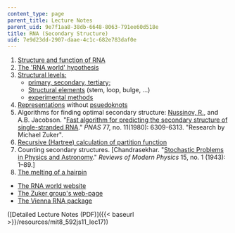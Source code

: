 ```yaml
---
content_type: page
parent_title: Lecture Notes
parent_uid: 9e7f1aa8-38db-6648-8063-791ee60d518e
title: RNA (Secondary Structure)
uid: 7e9d23dd-2907-daae-4c1c-682e783daf0e
---
```


1.  [Structure and function of RNA](http://en.wikipedia.org/wiki/RNA)
2.  [The 'RNA world' hypothesis](http://www.panspermia.org/rnaworld.htm)
3.  [Structural levels:](http://online.itp.ucsb.edu/online/infobio01/bundschuh1/oh/112.html)
    *   [primary, secondary, tertiary;](http://online.itp.ucsb.edu/online/infobio01/schuster/oh/04.html)
    *   [Structural elements](http://en.wikipedia.org/wiki/Nucleic_acid_secondary_structure) (stem, loop, bulge, …)
    *   [experimental methods](http://online.itp.ucsb.edu/online/infobio01/bundschuh1/oh/113.html)
4.  [Representations](http://online.itp.ucsb.edu/online/infobio01/bundschuh1/oh/114.html) without [psuedoknots](http://en.wikipedia.org/wiki/Pseudoknot)
5.  Algorithms for finding optimal secondary structure: [Nussinov, R.](https://ccr.cancer.gov/Cancer-and-Inflammation-Program/ruth-nussinov), and A.B. Jacobson. "[Fast algorithm for predicting the secondary structure of single-stranded RNA](http://www.pnas.org/content/77/11/6309.abstract)." _PNAS_ 77, no. 11(1980): 6309-6313. "Research by Michael Zuker".
6.  [Recursive (Hartree) calculation of partition function](http://online.itp.ucsb.edu/online/infobio01/bundschuh1/oh/115.html)
7.  Counting secondary structures. \[Chandrasekhar. "[Stochastic Problems in Physics and Astronomy](http://prola.aps.org/abstract/RMP/v15/i1/p1_1)." _Reviews of Modern Physics_ 15, no. 1 (1943): 1–89.\]
8.  [The melting of a hairpin](http://prola.aps.org/abstract/PRL/v83/i7/p1479_1)

*   [The RNA world website](http://evolution.berkeley.edu/evolibrary/article/ellington_03)
*   [The Zuker group's web-page](http://www.columbia.edu/cu/zukerlab/Zuker_Lab.html)
*   [The Vienna RNA package](http://www.tbi.univie.ac.at/%7Eivo/RNA/)

([Detailed Lecture Notes (PDF)]({{< baseurl >}}/resources/mit8_592js11_lec17))